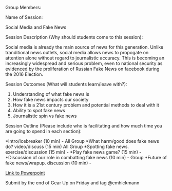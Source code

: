 Group Members:



Name of Session:

Social Media and Fake News

Session Description (Why should students come to this session):

Social media is already the main source of news for this generation.  Unlike tranditional news outlets, social media allows news to propogate on attention alone without regard to journalistic accuracy.  This is becoming an increasingly widespread and serious problem, even to national security as evidenced by the proliferation of Russian Fake News on facebook during the 2016 Election.

Session Outcomes (What will students learn/leave with?):

1) Understanding of what fake news is
2) How fake news impacts our society
3) How it is a 21st century problem and potential methods to deal with it
4) Ability to spot fake news
5) Journalistic spin vs fake news

Session Outline (Please include who is facilitating and how much time you are going to spend in each section):

*Intro/Icebreaker (10 min) - All Group
*What harm/good does fake news do? video/discuss (15 min) All Group
*Spotting fake news. exercise/discussion (15 min) - 
*Play fake news game? (15 min) - 
*Discussion of our role in combatting fake news (10 min) - Group
*Future of fake news/wrapup. discussion (10 min) - 

[Link to Powerpoint](https://docs.google.com/presentation/d/1DdmnINc6Ga-jb0jH86S4xIOwQyy2_Rppkf-puqNrTec/edit)


Submit by the end of Gear Up on Friday and tag @emhickmann

